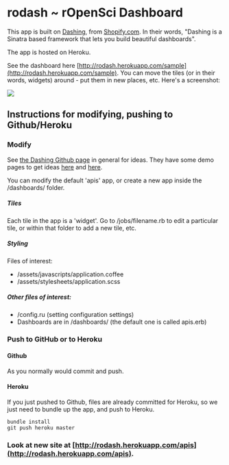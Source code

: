 # rodash ~ rOpenSci Dashboard

This app is built on [Dashing](http://shopify.github.com/dashing), from [Shopify.com](Shopify.com). In their words, "Dashing is a Sinatra based framework that lets you build beautiful dashboards".

The app is hosted on Heroku.

See the dashboard here [http://rodash.herokuapp.com/sample](http://rodash.herokuapp.com/sample).  You can move the tiles (or in their words, widgets) around - put them in new places, etc. Here's a screenshot:

![](https://raw.github.com/ropensci/rodash/master/assets/images/app_sshot.png)

## Instructions for modifying, pushing to Github/Heroku

### Modify

See [the Dashing Github page](http://shopify.github.com/dashing) in general for ideas. They have some demo pages to get ideas [here](http://dashingdemo.herokuapp.com/sample) and [here](http://dashingdemo.herokuapp.com/sampletv).

You can modify the default 'apis' app, or create a new app inside the /dashboards/ folder. 

##### Tiles
Each tile in the app is a 'widget'. Go to /jobs/filename.rb to edit a particular tile, or within that folder to add a new tile, etc. 

##### Styling
Files of interest:

+ /assets/javascripts/application.coffee
+ /assets/stylesheets/application.scss

##### Other files of interest:

+ /config.ru (setting configuration settings)
+ Dashboards are in /dashboards/ (the default one is called apis.erb)

### Push to GitHub or to Heroku

#### Github

As you normally would commit and push.

#### Heroku

If you just pushed to Github, files are already committed for Heroku, so we just need to bundle up the app, and push to Heroku.  

```
bundle install
git push heroku master
```  

### Look at new site at [http://rodash.herokuapp.com/apis](http://rodash.herokuapp.com/apis).